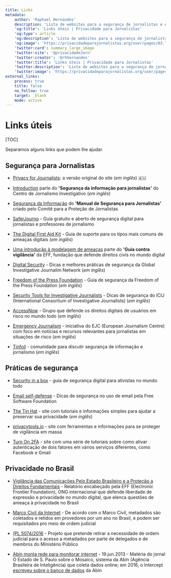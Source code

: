 ```yaml
---
title: Links
metadata:
    author: 'Raphael Hernandes'
    description: 'Lista de websites para a segurança de jornalistas e encontros sobre privacidade'
    'og:title': 'Links úteis | Privacidade para Jornalistas'
    'og:type': article
    'og:description': 'Lista de websites para a segurança de jornalistas e encontros sobre privacidade'
    'og:image': 'https://privacidadeparajornalistas.org/user/pages/03.links-uteis/social-links.jpeg'
    'twitter:card': summary_large_image
    'twitter:site': '@privacidadeJorn'
    'twitter:creator': '@rhhernandes'
    'twitter:title': 'Links úteis | Privacidade para Jornalistas'
    'twitter:description': 'Lista de websites para a segurança de jornalistas e encontros sobre privacidade'
    'twitter:image': 'https://privacidadeparajornalistas.org/user/pages/03.links-uteis/social-links.jpeg'
external_links:
    process: true
    title: false
    no_follow: true
    target: _blank
    mode: active
---
```


# Links úteis

[TOC]

Separamos alguns links que podem lhe ajudar.

## Segurança para Jornalistas

* [Privacy for Journalists](https://privacyforjournalists.org.au/): a versão original do site (_em inglês_) 🇦🇺

* [Introduction](http://www.tcij.org/resources/handbooks/infosec/introduction?target=_blank) parte do **'Segurança da informação para jornalistas'** do Centro de Jornalismo Investigativo (_em inglês_)

* [Segurança da Informação](https://cpj.org/pt/2014/06/information-security.php?target=_blank) do **'Manual de Segurança para Jornalistas'** criado pelo Comitê para a Proteção de Jornalistas

* [SaferJourno](https://saferjourno.internews.org?target=_blank) - Guia gratuito e aberto de segurança digital para jornalistas e professores de jornalismo

* [The Digital First Aid Kit](https://www.digitaldefenders.org/digitalfirstaid/?target=_blank) - Guia de suporte para os tipos mais comuns de ameaças digitais (_em inglês_)

* [Uma introdução à modelagem de ameaças](https://ssd.eff.org/pt-br/node/64#uma-introdu%C3%A7%C3%A3o-%C3%A0-modelagem-de-amea%C3%A7as?target=_blank) parte do **'Guia contra vigilância'** da EFF, fundação que defende direitos civis no mundo digital 

* [Digital Security](http://gijn.org/resources/digital-security/?target=_blank) - Dicas e melhores práticas de segurança da Global Investigative Journalim Network (_em inglês_)

* [Freedom of the Press Foundation](https://freedom.press/training?target=_blank) - Guia de segurança da Freedom of the Press Foundation (_em inglês_)

* [Security Tools for Investigative Journalists](https://docs.google.com/presentation/d/15fdisIcKNCYjYsqcS9xSXKsuwQS_Hh9OBY0hFkcvNAI/edit?pli=1#slide=id.g69df30db0_0139?target=_blank) - Dicas de segurança do ICIJ (International Consortium of Investigative Journalists) (_em inglês_)

* [AccessNow](https://www.accessnow.org/issue/digital-security/?target=_blank) - Grupo que defende os direitos digitais de usuários em risco no mundo todo (_em inglês_)

* [Emergency Journalism](http://emergencyjournalism.net/?target=_blank) - iniciativa do EJC (European Journalism Centre) com foco em notícias e recursos relevantes para jornalistas em situações de risco (_em inglês_)

* [Tinfoil](https://tinfoil.press?target=_blank) - comunidade para discutir segurança de informação e jornalismo (_em inglês_)

## Práticas de segurança

* [Security in a box](https://securityinabox.org/pt?target=_blank) - guia de segurança digital para ativistas no mundo todo

* [Email self-defense](https://emailselfdefense.fsf.org/pt-br?target=_blank) - Dicas de segurança no uso de email pela Free Software Foundation

* [The Tin Hat](https://thetinhat.com/tutorials/all.html?target=_blank) - site com tutoriais e informações simples para ajudar a preservar sua privacidade (_em inglês_)

* [privacytools.io](https://www.privacytools.io?target=_blank) - site com ferramentas e informações para se proteger de vigilância em massa

* [Turn On 2FA](https://www.turnon2fa.com/) - site com uma série de tutoriais sobre como ativar autenticação de dois fatores em vários serviços diferentes, como Facebook e Gmail

## Privacidade no Brasil

* [Vigilância das Comunicações Pelo Estado Brasileiro e a Proteção a Direitos Fundamentais](https://necessaryandproportionate.org/pt/country-reports/brazil) - Relatório encabeçado pela EFF (Electronic Frontier Foundation), ONG internacional que defende liberdade de expressão e privacidade no mundo digital, que elenca questões de ameaça à privacidade no Brasil

* [Marco Civil da Internet](http://www.planalto.gov.br/ccivil_03/_ato2011-2014/2014/lei/l12965.htm#art7) - De acordo com o Marco Civil, metadados são coletados e retidos em provedores por um ano no Brasil, e podem ser requisitados pro meio de ordem judicial

* [(PL 5074/2016](http://www.camara.gov.br/proposicoesWeb/fichadetramitacao?idProposicao=2082488) - Projeto que pretende retirar a necessidade de ordem judicial para o acesso a metadados por parte de delegados e de membros do Ministério Público

* [Abin monta rede para monitorar internet](http://sao-paulo.estadao.com.br/noticias/geral,abin-monta-rede-para-monitorar-internet,1044500) - 19.jun.2013 - Matéria do jornal O Estado de S. Paulo sobre o Mosaico, sistema da Abin (Agência Brasileira de Inteligência) que coleta dados online; em 2016, o Intercept [escreveu sobre o banco de dados](https://theintercept.com/2016/12/05/abin-tem-megabanco-de-dados-sobre-movimentos-sociais/) da Abin